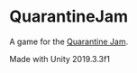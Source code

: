# QuarantineJam

A game for the [Quarantine Jam]([https://link](https://itch.io/jam/quarantinejam)).

Made with Unity 2019.3.3f1